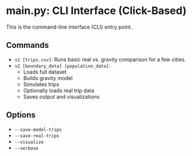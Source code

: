 # main.py: CLI Interface (Click-Based)
This is the command-line interface (CLI) entry point.

## Commands

- `v1 [trips.csv]`: Runs basic real vs. gravity comparison for a few cities.
- `v2 [boundary_data] [population_data]`:
    - Loads full dataset
    - Builds gravity model
    - Simulates trips
    - Optionally loads real trip data
    - Saves output and visualizations

## Options

- `--save-model-trips`
- `--save-real-trips`
- `--visualize`
- `--verbose`